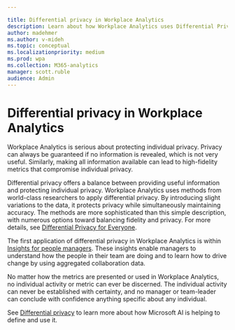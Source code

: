 ```yaml
---

title: Differential privacy in Workplace Analytics  
description: Learn about how Workplace Analytics uses Differential Privacy technology for data analysis
author: madehmer
ms.author: v-mideh
ms.topic: conceptual
ms.localizationpriority: medium 
ms.prod: wpa
ms.collection: M365-analytics
manager: scott.ruble
audience: Admin
---
```


# Differential privacy in Workplace Analytics

Workplace Analytics is serious about protecting individual privacy. Privacy can always be guaranteed if no information is revealed, which is not very useful. Similarly, making all information available can lead to high-fidelity metrics that compromise individual privacy.

Differential privacy offers a balance between providing useful information and protecting individual privacy. Workplace Analytics uses methods from world-class researchers to apply differential privacy. By introducing slight variations to the data, it protects privacy while simultaneously maintaining accuracy. The methods are more sophisticated than this simple description, with numerous options toward balancing fidelity and privacy. For more details, see [Differential Privacy for Everyone](https://download.microsoft.com/download/D/1/F/D1F0DFF5-8BA9-4BDF-8924-7816932F6825/Differential_Privacy_for_Everyone.pdf).

The first application of differential privacy in Workplace Analytics is within [Insights for people managers](../use/pm-home.md). These insights enable managers to understand how the people in their team are doing and to learn how to drive change by using aggregated collaboration data.

No matter how the metrics are presented or used in Workplace Analytics, no individual activity or metric can ever be discerned. The individual activity can never be established with certainty, and no manager or team-leader can conclude with confidence anything specific about any individual.

See [Differential privacy](https://www.microsoft.com/ai/ai-lab-differential-privacy) to learn more about how Microsoft AI is helping to define and use it.
